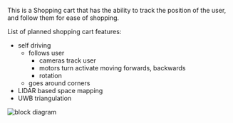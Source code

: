 This is a Shopping cart that has the ability to track the position of the user, and follow them for ease of shopping.

List of planned shopping cart features:

- self driving
  - follows user
    - cameras track user
    - motors turn activate moving forwards, backwards
    - rotation
  - goes around corners
- LIDAR based space mapping
- UWB triangulation


![block diagram](https://i.ibb.co/cYLWJjq/Screenshot-2023-01-27-3-08-43-PM.png)

